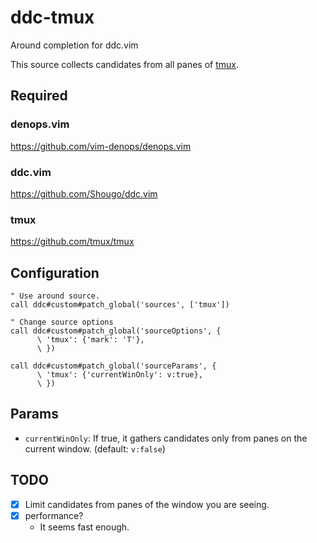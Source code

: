 # ddc-tmux

Around completion for ddc.vim

This source collects candidates from all panes of [tmux](https://github.com/tmux/tmux).

## Required

### denops.vim

https://github.com/vim-denops/denops.vim

### ddc.vim

https://github.com/Shougo/ddc.vim

### tmux

https://github.com/tmux/tmux

## Configuration

```vim
" Use around source.
call ddc#custom#patch_global('sources', ['tmux'])

" Change source options
call ddc#custom#patch_global('sourceOptions', {
      \ 'tmux': {'mark': 'T'},
      \ })

call ddc#custom#patch_global('sourceParams', {
      \ 'tmux': {'currentWinOnly': v:true},
      \ })
```

## Params

* `currentWinOnly`: If true, it gathers candidates only from panes on the current window. (default: `v:false`)

## TODO

* [x] Limit candidates from panes of the window you are seeing.
* [x] performance?
   - It seems fast enough.
